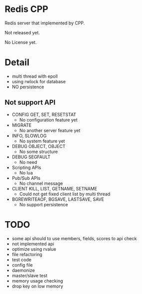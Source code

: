 Redis CPP
=========

Redis server that implemented by CPP.

Not released yet.

No License yet.

# Detail
* multi thread with epoll
* using rwlock for database
* NO persistence

## Not support API
* CONFIG GET, SET, RESETSTAT
    * No configuration feature yet
* MIGRATE
    * No another server feature yet
* INFO, SLOWLOG
    * No system feature yet
* DEBUG OBJECT, OBJECT
    * No some structure
* DEBUG SEGFAULT
    * No need
* Scripting APIs
    * No lua
* Pub/Sub APIs
    * No channel message
* CLIENT KILL, LIST, GETNAME, SETNAME
    * Could not get fixed client list by multi thread
* BGREWRITEAOF, BGSAVE, LASTSAVE, SAVE
    * No support persistence

# TODO
* some api should to use members, fields, scores to api check
* not implemented api
* optimize using rvalue
* file refactoring
* test code
* config file
* daemonize
* master/slave test
* memory usage checking
* drop key on low memory
